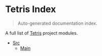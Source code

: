 # Tetris Index

> Auto-generated documentation index.

A full list of [Tetris](https://github.com/Celudor/tetris) project modules.

- [Src](src/index.md#src)
    - [Main](src/main.md#main)
